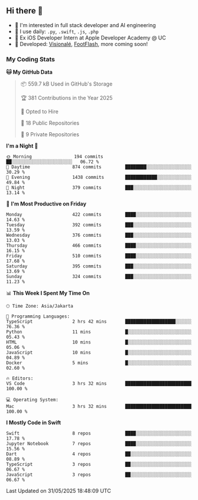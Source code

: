 ## Hi there 👋

- 🤖 I'm interested in full stack developer and AI engineering
- 🌱 I use daily: `.py`, `.swift`, `.js`, `.php`
- 🍎 Ex iOS Developer Intern at Apple Developer Academy @ UC
- 🔨 Developed: [Visionalé](https://apps.apple.com/id/app/visional%C3%A9/id6737191146), [FootFlash](https://apps.apple.com/id/app/footflash/id6550905078), more coming soon!

### My Coding Stats

<!--START_SECTION:waka-->
**🐱 My GitHub Data** 

> 📦 559.7 kB Used in GitHub's Storage 
 > 
> 🏆 381 Contributions in the Year 2025
 > 
> 💼 Opted to Hire
 > 
> 📜 18 Public Repositories 
 > 
> 🔑 9 Private Repositories 
 > 
**I'm a Night 🦉** 

```text
🌞 Morning                194 commits         ██░░░░░░░░░░░░░░░░░░░░░░░   06.72 % 
🌆 Daytime                874 commits         ████████░░░░░░░░░░░░░░░░░   30.29 % 
🌃 Evening                1438 commits        ████████████░░░░░░░░░░░░░   49.84 % 
🌙 Night                  379 commits         ███░░░░░░░░░░░░░░░░░░░░░░   13.14 % 
```
📅 **I'm Most Productive on Friday** 

```text
Monday                   422 commits         ████░░░░░░░░░░░░░░░░░░░░░   14.63 % 
Tuesday                  392 commits         ███░░░░░░░░░░░░░░░░░░░░░░   13.59 % 
Wednesday                376 commits         ███░░░░░░░░░░░░░░░░░░░░░░   13.03 % 
Thursday                 466 commits         ████░░░░░░░░░░░░░░░░░░░░░   16.15 % 
Friday                   510 commits         ████░░░░░░░░░░░░░░░░░░░░░   17.68 % 
Saturday                 395 commits         ███░░░░░░░░░░░░░░░░░░░░░░   13.69 % 
Sunday                   324 commits         ███░░░░░░░░░░░░░░░░░░░░░░   11.23 % 
```


📊 **This Week I Spent My Time On** 

```text
🕑︎ Time Zone: Asia/Jakarta

💬 Programming Languages: 
TypeScript               2 hrs 42 mins       ███████████████████░░░░░░   76.36 % 
Python                   11 mins             █░░░░░░░░░░░░░░░░░░░░░░░░   05.43 % 
HTML                     10 mins             █░░░░░░░░░░░░░░░░░░░░░░░░   05.06 % 
JavaScript               10 mins             █░░░░░░░░░░░░░░░░░░░░░░░░   04.89 % 
Docker                   5 mins              █░░░░░░░░░░░░░░░░░░░░░░░░   02.60 % 

🔥 Editors: 
VS Code                  3 hrs 32 mins       █████████████████████████   100.00 % 

💻 Operating System: 
Mac                      3 hrs 32 mins       █████████████████████████   100.00 % 
```

**I Mostly Code in Swift** 

```text
Swift                    8 repos             ████░░░░░░░░░░░░░░░░░░░░░   17.78 % 
Jupyter Notebook         7 repos             ████░░░░░░░░░░░░░░░░░░░░░   15.56 % 
Dart                     4 repos             ██░░░░░░░░░░░░░░░░░░░░░░░   08.89 % 
TypeScript               3 repos             ██░░░░░░░░░░░░░░░░░░░░░░░   06.67 % 
JavaScript               3 repos             ██░░░░░░░░░░░░░░░░░░░░░░░   06.67 % 
```




 Last Updated on 31/05/2025 18:48:09 UTC
<!--END_SECTION:waka-->

<!--
**nico-samuelson/nico-samuelson** is a ✨ _special_ ✨ repository because its `README.md` (this file) appears on your GitHub profile.

Here are some ideas to get you started:

- 🔭 I’m currently working on ...
- 🌱 I’m currently learning ...
- 👯 I’m looking to collaborate on ...
- 🤔 I’m looking for help with ...
- 💬 Ask me about ...
- 📫 How to reach me: ...
- 😄 Pronouns: ...
- ⚡ Fun fact: ...
-->
